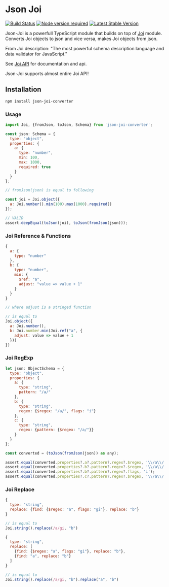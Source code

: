 # Json Joi

[![Build Status](https://travis-ci.org/rundef/json-joi-converter.svg?branch=master)](https://travis-ci.org/rundef/json-joi-converter)
[![Node version required](https://img.shields.io/node/v/json-joi-converter.svg)](https://www.npmjs.com/package/json-joi-converter)
[![Latest Stable Version](https://img.shields.io/npm/v/json-joi-converter.svg)](https://www.npmjs.com/package/json-joi-converter)

Json-Joi is a powerfull TypeScript module that builds on top of [Joi](https://www.npmjs.com/package/@hapi/joi) module. Converts Joi objects to json and vice versa, makes Joi objects from json.

From Joi description: "The most powerful schema description language and data validator for JavaScript."

See [Joi API](https://hapi.dev/module/joi/api/?v=17.1.1) for documentation and api.

Json-Joi supports almost entire Joi API!

## Installation

```bash
npm install json-joi-converter
```

### Usage

```js
import Joi, {fromJson, toJson, Schema} from 'json-joi-converter';

const json: Schema = {
  type: "object",
  properties: {
    a: {
      type: "number",
      min: 100,
      max: 1000,
      required: true
    }
  }
};

// fromJson(json) is equal to following

const joi = Joi.object({
  a: Joi.number().min(100).max(1000).required()
});

// VALID
assert.deepEqual(toJson(joi), toJson(fromJson(json)));


```

### Joi Reference & Functions
```js
{
  a: {
    type: "number"
  },
  b: {
    type: "number",
    min: {
      $ref: "a",
      adjust: "value => value + 1"
    }
  }
}

// where adjust is a stringed function

// is equal to
Joi.object({
  a: Joi.number(),
  b: Joi.number.min(Joi.ref("a", {
    adjust: value => value + 1
  }))
})
```

### Joi RegExp
```js
let json: ObjectSchema = {
  type: "object",
  properties: {
    a: {
      type: "string",
      pattern: "/a/"
    },
    b: {
      type: "string",
      regex: {$regex: "/a/", flags: "i"}
    },
    c: {
      type: "string",
      regex: {pattern: {$regex: "/a/"}}
    }
  }
};

const converted = (toJson(fromJson(json)) as any);

assert.equal(converted.properties?.a?.pattern?.regex?.$regex, '\\/a\\/');
assert.equal(converted.properties?.b?.pattern?.regex?.$regex, '\\/a\\/');
assert.equal(converted.properties?.b?.pattern?.regex?.flags, 'i');
assert.equal(converted.properties?.c?.pattern?.regex?.$regex, '\\/a\\/');
```

### Joi Replace
```js
{
  type: "string",
  replace: {find: {$regex: "a", flags: "gi"}, replace: "b"}
}

// is equal to
Joi.string().replace(/a/gi, "b")

{
  type: "string",
  replace: [
    {find: {$regex: "a", flags: "gi"}, replace: "b"},
    {find: "a", replace: "b"}
  ]
}

// is equal to
Joi.string().replace(/a/gi, "b").replace("a", "b")

```